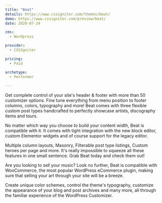 ```yaml
---
title: "Beat"
details: https://www.cssigniter.com/themes/beat/
demo: https://www.cssigniter.com/preview/beat/
date: 2020-07-24

cms: 
  - Wordpress

provider: 
  - CSSIgniter

pricing:
  - Paid

archetype:
  - Performer
  
---
```


Get complete control of your site's header & footer with more than 50 customizer options. Fine tune everything from menu position to footer columns, colors, typography and more! Beat comes with three flexible custom post types handcrafted to perfectly showcase artists, discography items and tours.

No matter which way you choose to build your content width, Beat is compatible with it. It comes with tight integration with the new block editor, custom Elementor widgets and of course support for the legacy editor.

Multiple column layouts, Masonry, Filterable post type listings, Custom heroes per page and more. It's really impossible to squeeze all these features in one small sentence. Grab Beat today and check them out!

Are you looking to sell your music? Look no further, Beat is compatible with WooCommerce, the most popular WordPress eCommerce plugin, making sure that selling your art through your site will be a breeze.

Create unique color schemes, control the theme's typography, customize the appearance of your blog and post archives and many more, all through the familiar experience of the WordPress Customizer.